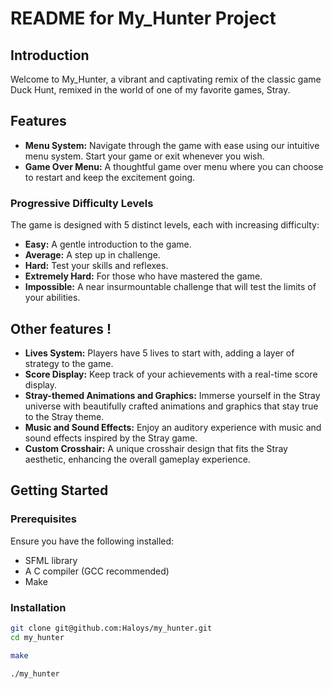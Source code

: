 # README for My_Hunter Project

## Introduction

Welcome to My_Hunter, a vibrant and captivating remix of the classic game Duck Hunt, remixed in the world of one of my favorite games, Stray.

## Features

- **Menu System:** Navigate through the game with ease using our intuitive menu system. Start your game or exit whenever you wish.  
- **Game Over Menu:** A thoughtful game over menu where you can choose to restart and keep the excitement going.

### Progressive Difficulty Levels

The game is designed with 5 distinct levels, each with increasing difficulty:
- **Easy:** A gentle introduction to the game.
- **Average:** A step up in challenge.
- **Hard:** Test your skills and reflexes.
- **Extremely Hard:** For those who have mastered the game.
- **Impossible:** A near insurmountable challenge that will test the limits of your abilities.

## Other features !

- **Lives System:** Players have 5 lives to start with, adding a layer of strategy to the game.
- **Score Display:** Keep track of your achievements with a real-time score display.
- **Stray-themed Animations and Graphics:** Immerse yourself in the Stray universe with beautifully crafted animations and graphics that stay true to the Stray theme.
- **Music and Sound Effects:** Enjoy an auditory experience with music and sound effects inspired by the Stray game.
- **Custom Crosshair:** A unique crosshair design that fits the Stray aesthetic, enhancing the overall gameplay experience.

## Getting Started

### Prerequisites

Ensure you have the following installed:
- SFML library
- A C compiler (GCC recommended)
- Make

### Installation

```bash
git clone git@github.com:Haloys/my_hunter.git
cd my_hunter
```

```bash
make
```

```bash
./my_hunter
```
